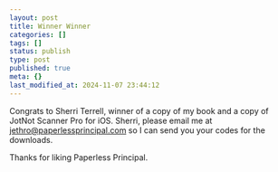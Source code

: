 ```yaml
---
layout: post
title: Winner Winner
categories: []
tags: []
status: publish
type: post
published: true
meta: {}
last_modified_at: 2024-11-07 23:44:12
---
```


Congrats to Sherri Terrell, winner of a copy of my book and a copy of JotNot Scanner Pro for iOS. Sherri, please email me at jethro@paperlessprincipal.com so I can send you your codes for the downloads.


Thanks for liking Paperless Principal.
